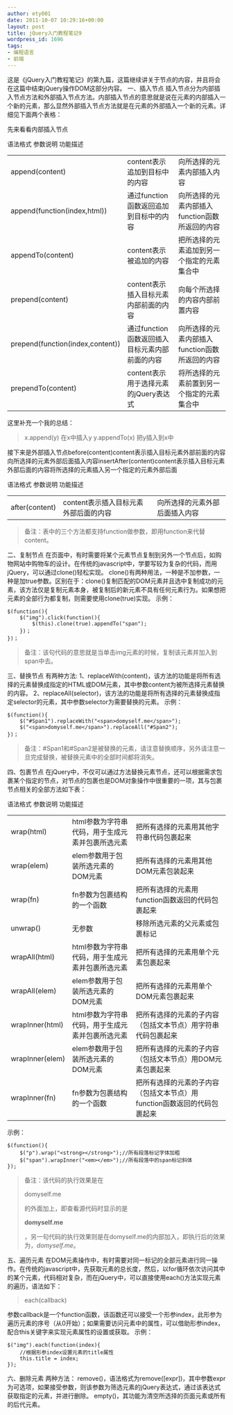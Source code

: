```yaml
---
author: ety001
date: 2011-10-07 10:29:16+00:00
layout: post
title: jQuery入门教程笔记9
wordpress_id: 1696
tags:
- 编程语言
- 前端
---
```


这是《jQuery入门教程笔记》的第九篇，这篇继续讲关于节点的内容，并且将会在这篇中结束jQuery操作DOM这部分内容。 一、插入节点 插入节点分为内部插入节点方法和外部插入节点方法。内部插入节点的意思就是说在元素的内部插入一个新的元素，那么显然外部插入节点方法就是在元素的外部插入一个新的元素。详细见下面两个表格：

先来看看内部插入节点

<table cellpadding="0" cellspacing="0" >
<tbody >
<tr >
语法格式
参数说明
功能描述
</tr>
<tr >

<td >append(content)
</td>

<td >content表示追加到目标中的内容
</td>

<td >向所选择的元素内部插入内容
</td>
</tr>
<tr >

<td >append(function(index,html))
</td>

<td >通过function函数返回追加到目标中的内容
</td>

<td >向所选择的元素内部插入function函数所返回的内容
</td>
</tr>
<tr >

<td >appendTo(content)
</td>

<td >content表示被追加的内容
</td>

<td >把所选择的元素追加到另一个指定的元素集合中
</td>
</tr>
<tr >

<td >prepend(content)
</td>

<td >content表示插入目标元素内部前面的内容
</td>

<td >向每个所选择的内容内部前置内容
</td>
</tr>
<tr >

<td >prepend(function(index,content))
</td>

<td >通过function函数返回插入目标元素内部前面的内容
</td>

<td >向所选择的元素内部插入function函数所返回的内容
</td>
</tr>
<tr >

<td >prependTo(content)
</td>

<td >content表示用于选择元素的jQuery表达式
</td>

<td >将所选择的元素前置到另一个指定的元素集合中
</td>
</tr>
</tbody>
</table>
这里补充一个我的总结：


<blockquote>x.append(y) 在x中插入y y.appendTo(x) 把y插入到x中</blockquote>


接下来是外部插入节点before(content)content表示插入目标元素外部前面的内容向所选择的元素外部后面插入内容insertAfter(content)content表示插入目标元素外部后面的内容将所选择的元素插入另一个指定的元素外部后面
<table cellpadding="0" cellspacing="0" >
<tbody >
<tr >
语法格式
参数说明
功能描述
</tr>
<tr >

<td >after(content)
</td>

<td >content表示插入目标元素外部后面的内容
</td>

<td >向所选择的元素外部后面插入内容
</td>
</tr>
</tbody>
</table>


<blockquote>备注：表中的三个方法都支持function做参数，即用function来代替content。</blockquote>


二、复制节点 在页面中，有时需要将某个元素节点复制到另外一个节点后，如购物网站中购物车的设计。在传统的javascript中，学要写较为复杂的代码，而用jQuery，可以通过clone()轻松实现。 clone()有两种用法，一种是不加参数，一种是加true参数。区别在于：clone()复制匹配的DOM元素并且选中复制成功的元素，该方法仅是复制元素本身，被复制后的新元素不具有任何元素行为。如果想把元素的全部行为都复制，则需要使用clone(true)实现。 示例：

```
$(function(){
	$("img").click(function(){
		$(this).clone(true).appendTo("span");
	})；
})；
```

<blockquote>备注：该句代码的意思就是当单击img元素的时候，复制该元素并加入到span中去。</blockquote>


三、替换节点 有两种方法: 1、replaceWith(content)，该方法的功能是将所有选择的元素替换成指定的HTML或DOM元素，其中参数content为被所选择元素替换的内容。 2、replaceAll(selector)，该方法的功能是将所有选择的元素替换成指定selector的元素，其中参数selector为需要替换的元素。 示例：

```
$(function(){
	$("#Span1").replaceWith("<span>domyself.me</span>");
	$("<span>domyself.me</span>").replaceAll("#Span2");
})；
```

<blockquote>备注：#Span1和#Span2是被替换的元素，请注意替换顺序，另外请注意一旦完成替换，被替换元素中的全部时间都将消失。</blockquote>


四、包裹节点 在jQuery中，不仅可以通过方法替换元素节点，还可以根据需求包裹某个指定的节点，对节点的包裹也是DOM对象操作中很重要的一项，其与包裹节点相关的全部方法如下表：
<table cellpadding="0" cellspacing="0" >
<tbody >
<tr >
语法格式
参数说明
功能描述
</tr>
<tr >

<td >wrap(html)
</td>

<td >html参数为字符串代码，用于生成元素并包裹所选元素
</td>

<td >把所有选择的元素用其他字符串代码包裹起来
</td>
</tr>
<tr >

<td >wrap(elem)
</td>

<td >elem参数用于包装所选元素的DOM元素
</td>

<td >把所有选择的元素用其他DOM元素包装起来
</td>
</tr>
<tr >

<td >wrap(fn)
</td>

<td >fn参数为包裹结构的一个函数
</td>

<td >把所有选择的元素用function函数返回的代码包裹起来
</td>
</tr>
<tr >

<td >unwrap()
</td>

<td >无参数
</td>

<td >移除所选元素的父元素或包裹标记
</td>
</tr>
<tr >

<td >wrapAll(html)
</td>

<td >html参数为字符串代码，用于生成元素并包裹所选元素
</td>

<td >把所有选择的元素用单个元素包裹起来
</td>
</tr>
<tr >

<td >wrapAll(elem)
</td>

<td >elem参数用于包装所选元素的DOM元素
</td>

<td >把所有选择的元素用单个DOM元素包裹起来
</td>
</tr>
<tr >

<td >wrapInner(html)
</td>

<td >html参数为字符串代码，用于生成元素并包裹所选元素
</td>

<td >把所有选择的元素的子内容（包括文本节点）用字符串代码包裹起来
</td>
</tr>
<tr >

<td >wrapInner(elem)
</td>

<td >elem参数用于包装所选元素的DOM元素
</td>

<td >把所有选择的元素的子内容（包括文本节点）用DOM元素包裹起来
</td>
</tr>
<tr >

<td >wrapInner(fn)
</td>

<td >fn参数为包裹结构的一个函数
</td>

<td >把所有选择的元素的子内容（包括文本节点）用function函数返回的代码包裹起来
</td>
</tr>
</tbody>
</table>
示例：

```
$(function(){
	$("p").wrap("<strong></strong>");//所有段落标记字体加粗
	$("span").wrapInner("<em></em>");//所有段落中的span标记斜体
});
```

<blockquote>备注：该代码的执行效果是在<p>domyself.me</p>的外面加上<b></b>，即查看源代码时显示的是<b><p>domyself.me</p></b>，另一句代码的执行效果则是在<span>domyself.me</span>的内部加入<i></i>，即执行后的效果为，<span><i>domyself.me</i></span>。</blockquote>


五、遍历元素
在DOM元素操作中，有时需要对同一标记的全部元素进行同一操作。在传统的javascript中，先获取元素的总长度，然后，以for循环依次访问其中的某个元素，代码相对复杂，而在jQuery中，可以直接使用each()方法实现元素的遍历，语法如下：


<blockquote>each(callback)</blockquote>


参数callback是一个function函数，该函数还可以接受一个形参index，此形参为遍历元素的序号（从0开始）；如果需要访问元素中的属性，可以借助形参index，配合this关键字来实现元素属性的设置或获取。 示例：

```
$("img").each(function(index){
	//根据形参index设置元素的title属性
	this.title = index;
});
```

六、删除元素
两种方法：
remove()，语法格式为remove([expr])，其中参数expr为可选项，如果接受参数，则该参数为筛选元素的jQuery表达式，通过该表达式获取指定的元素，并进行删除。
empty()，其功能为清空所选择的页面元素或所有的后代元素。

